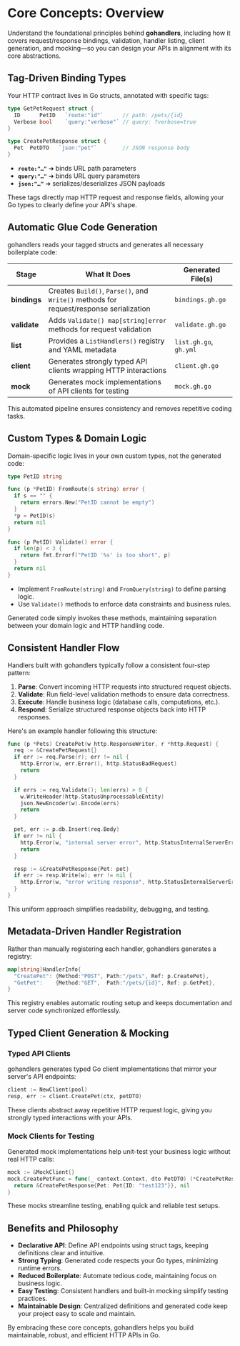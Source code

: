 # Core Concepts: Overview

Understand the foundational principles behind **gohandlers**, including how it covers request/response bindings, validation, handler listing, client generation, and mocking—so you can design your APIs in alignment with its core abstractions.

## Tag‑Driven Binding Types

Your HTTP contract lives in Go structs, annotated with specific tags:

```go
type GetPetRequest struct {
  ID      PetID   `route:"id"`      // path: /pets/{id}
  Verbose bool    `query:"verbose"` // query: ?verbose=true
}

type CreatePetResponse struct {
  Pet  PetDTO   `json:"pet"`        // JSON response body
}
```

-   **`route:"…"`** ➔ binds URL path parameters
-   **`query:"…"`** ➔ binds URL query parameters
-   **`json:"…"`** ➔ serializes/deserializes JSON payloads

These tags directly map HTTP request and response fields, allowing your Go types to clearly define your API's shape.

## Automatic Glue Code Generation

gohandlers reads your tagged structs and generates all necessary boilerplate code:

| Stage        | What It Does                                                                           | Generated File(s)      |
| ------------ | -------------------------------------------------------------------------------------- | ---------------------- |
| **bindings** | Creates `Build()`, `Parse()`, and `Write()` methods for request/response serialization | `bindings.gh.go`       |
| **validate** | Adds `Validate() map[string]error` methods for request validation                      | `validate.gh.go`       |
| **list**     | Provides a `ListHandlers()` registry and YAML metadata                                 | `list.gh.go`, `gh.yml` |
| **client**   | Generates strongly typed API clients wrapping HTTP interactions                        | `client.gh.go`         |
| **mock**     | Generates mock implementations of API clients for testing                              | `mock.gh.go`           |

This automated pipeline ensures consistency and removes repetitive coding tasks.

## Custom Types & Domain Logic

Domain-specific logic lives in your own custom types, not the generated code:

```go
type PetID string

func (p *PetID) FromRoute(s string) error {
  if s == "" {
    return errors.New("PetID cannot be empty")
  }
  *p = PetID(s)
  return nil
}

func (p PetID) Validate() error {
  if len(p) < 3 {
    return fmt.Errorf("PetID '%s' is too short", p)
  }
  return nil
}
```

-   Implement `FromRoute(string)` and `FromQuery(string)` to define parsing logic.
-   Use `Validate()` methods to enforce data constraints and business rules.

Generated code simply invokes these methods, maintaining separation between your domain logic and HTTP handling code.

## Consistent Handler Flow

Handlers built with gohandlers typically follow a consistent four-step pattern:

1. **Parse**: Convert incoming HTTP requests into structured request objects.
2. **Validate**: Run field-level validation methods to ensure data correctness.
3. **Execute**: Handle business logic (database calls, computations, etc.).
4. **Respond**: Serialize structured response objects back into HTTP responses.

Here's an example handler following this structure:

```go
func (p *Pets) CreatePet(w http.ResponseWriter, r *http.Request) {
  req := &CreatePetRequest{}
  if err := req.Parse(r); err != nil {
    http.Error(w, err.Error(), http.StatusBadRequest)
    return
  }

  if errs := req.Validate(); len(errs) > 0 {
    w.WriteHeader(http.StatusUnprocessableEntity)
    json.NewEncoder(w).Encode(errs)
    return
  }

  pet, err := p.db.Insert(req.Body)
  if err != nil {
    http.Error(w, "internal server error", http.StatusInternalServerError)
    return
  }

  resp := &CreatePetResponse{Pet: pet}
  if err := resp.Write(w); err != nil {
    http.Error(w, "error writing response", http.StatusInternalServerError)
  }
}
```

This uniform approach simplifies readability, debugging, and testing.

## Metadata‑Driven Handler Registration

Rather than manually registering each handler, gohandlers generates a registry:

```go
map[string]HandlerInfo{
  "CreatePet": {Method:"POST", Path:"/pets", Ref: p.CreatePet},
  "GetPet":    {Method:"GET",  Path:"/pets/{id}", Ref: p.GetPet},
}
```

This registry enables automatic routing setup and keeps documentation and server code synchronized effortlessly.

## Typed Client Generation & Mocking

### Typed API Clients

gohandlers generates typed Go client implementations that mirror your server's API endpoints:

```go
client := NewClient(pool)
resp, err := client.CreatePet(ctx, petDTO)
```

These clients abstract away repetitive HTTP request logic, giving you strongly typed interactions with your APIs.

### Mock Clients for Testing

Generated mock implementations help unit-test your business logic without real HTTP calls:

```go
mock := &MockClient{}
mock.CreatePetFunc = func(_ context.Context, dto PetDTO) (*CreatePetResponse, error) {
  return &CreatePetResponse{Pet: Pet{ID: "test123"}}, nil
}
```

These mocks streamline testing, enabling quick and reliable test setups.

## Benefits and Philosophy

-   **Declarative API**: Define API endpoints using struct tags, keeping definitions clear and intuitive.
-   **Strong Typing**: Generated code respects your Go types, minimizing runtime errors.
-   **Reduced Boilerplate**: Automate tedious code, maintaining focus on business logic.
-   **Easy Testing**: Consistent handlers and built-in mocking simplify testing practices.
-   **Maintainable Design**: Centralized definitions and generated code keep your project easy to scale and maintain.

By embracing these core concepts, gohandlers helps you build maintainable, robust, and efficient HTTP APIs in Go.
